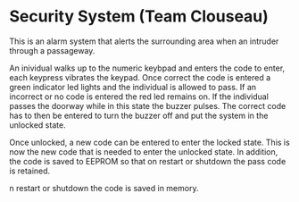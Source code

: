 # Security System (Team Clouseau)
This is an alarm system that alerts the surrounding area when an intruder through a passageway.

An inividual walks up to the numeric keybpad and enters the code to enter, each keypress vibrates the keypad. Once correct the code is entered a green indicator led lights and the individual is allowed to pass. If an incorrect or no code is entered the red led remains on. If the individual passes the doorway while in this state the buzzer pulses. The correct code has to then be entered to turn the buzzer off and put the system in the unlocked state.

Once unlocked, a new code can be entered to enter the locked state. This is now the new code that is needed to enter the unlocked state. In addition, the code is saved to EEPROM so that on restart or shutdown the pass code is retained.

































































































































































































































































































































































































































































































n restart or shutdown the code is saved in memory.